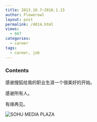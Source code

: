 ```yaml
---
title: 2013.10.7~2016.1.15
author: Flowerowl
layout: post
permalink: /4014.html
views:
  - 667
categories:
  - career
tags:
  - career, job
---
```

### Contents

感谢搜狐给我的职业生涯一个很美好的开始。

感谢所有人。

有缘再见。

![SOHU MEDIA PLAZA](http://lazynight.me/wp-content/uploads/2016/01/sohu_media_plaza.jpg)
